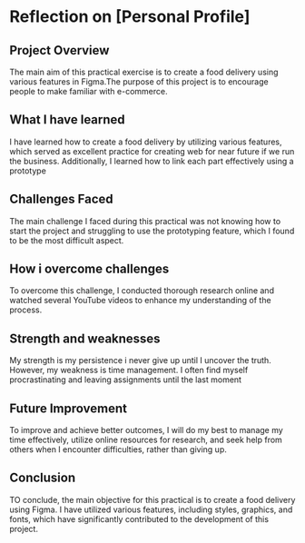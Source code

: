 # Reflection on [Personal Profile]

## Project Overview
The main aim of this practical exercise is to create a food delivery using various features in Figma.The purpose of this project is to encourage people to  make familiar with e-commerce.

## What I have learned
I have learned how to create a food delivery by utilizing various features, which served as excellent practice for creating web for near future if we run the business. Additionally, I learned how to link each part effectively using a prototype

## Challenges Faced
The main challenge I faced during this practical was not knowing how to start the project and struggling to use the prototyping feature, which I found to be the most difficult aspect.

## How i overcome challenges
To overcome this challenge, I conducted thorough research online and watched several YouTube videos to enhance my understanding of the process.

## Strength and weaknesses
My strength is my persistence i never give up until I uncover the truth. However, my weakness is time management. I often find myself procrastinating and leaving assignments until the last moment

## Future Improvement
To improve and achieve better outcomes, I will do my best to manage my time effectively, utilize online resources for research, and seek help from others when I encounter difficulties, rather than giving up.

## Conclusion
TO conclude, the main objective for this practical is to create a food delivery using Figma. I have utilized various features, including styles, graphics, and fonts, which have significantly contributed to the development of this project.

